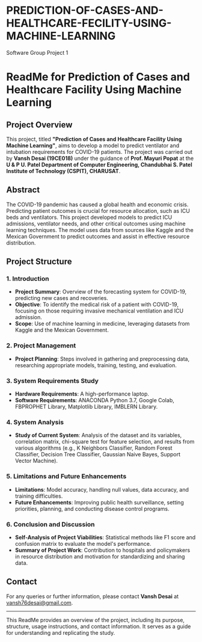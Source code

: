 # PREDICTION-OF-CASES-AND-HEALTHCARE-FECILITY-USING-MACHINE-LEARNING
Software Group Project 1
# ReadMe for Prediction of Cases and Healthcare Facility Using Machine Learning

## Project Overview

This project, titled **"Prediction of Cases and Healthcare Facility Using Machine Learning"**, aims to develop a model to predict ventilator and intubation requirements for COVID-19 patients. The project was carried out by **Vansh Desai (19CE018)** under the guidance of **Prof. Mayuri Popat** at the **U & P U. Patel Department of Computer Engineering, Chandubhai S. Patel Institute of Technology (CSPIT), CHARUSAT**.

## Abstract

The COVID-19 pandemic has caused a global health and economic crisis. Predicting patient outcomes is crucial for resource allocation, such as ICU beds and ventilators. This project developed models to predict ICU admissions, ventilator needs, and other critical outcomes using machine learning techniques. The model uses data from sources like Kaggle and the Mexican Government to predict outcomes and assist in effective resource distribution.

## Project Structure

### 1. Introduction
- **Project Summary**: Overview of the forecasting system for COVID-19, predicting new cases and recoveries.
- **Objective**: To identify the medical risk of a patient with COVID-19, focusing on those requiring invasive mechanical ventilation and ICU admission.
- **Scope**: Use of machine learning in medicine, leveraging datasets from Kaggle and the Mexican Government.

### 2. Project Management
- **Project Planning**: Steps involved in gathering and preprocessing data, researching appropriate models, training, testing, and evaluation.

### 3. System Requirements Study
- **Hardware Requirements**: A high-performance laptop.
- **Software Requirements**: ANACONDA Python 3.7, Google Colab, FBPROPHET Library, Matplotlib Library, IMBLERN Library.

### 4. System Analysis
- **Study of Current System**: Analysis of the dataset and its variables, correlation matrix, chi-square test for feature selection, and results from various algorithms (e.g., K Neighbors Classifier, Random Forest Classifier, Decision Tree Classifier, Gaussian Naive Bayes, Support Vector Machine).

### 5. Limitations and Future Enhancements
- **Limitations**: Model accuracy, handling null values, data accuracy, and training difficulties.
- **Future Enhancements**: Improving public health surveillance, setting priorities, planning, and conducting disease control programs.

### 6. Conclusion and Discussion
- **Self-Analysis of Project Viabilities**: Statistical methods like F1 score and confusion matrix to evaluate the model's performance.
- **Summary of Project Work**: Contribution to hospitals and policymakers in resource distribution and motivation for standardizing and sharing data.



## Contact

For any queries or further information, please contact **Vansh Desai** at vansh76desai@gmail.com.

---

This ReadMe provides an overview of the project, including its purpose, structure, usage instructions, and contact information. It serves as a guide for understanding and replicating the study.

